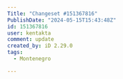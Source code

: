 ```yaml
---
Title: "Changeset #151367816"
PublishDate: "2024-05-15T15:43:48Z"
id: 151367816
user: kentakta
comment: update
created_by: iD 2.29.0
tags:
  - Montenegro

---
```

